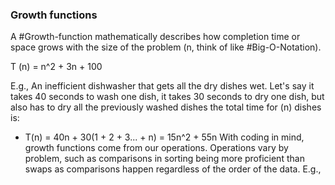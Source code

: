 ### Growth functions
A #Growth-function mathematically describes how completion time or space grows with the size of the problem (n, think of like #Big-O-Notation).

T (n) = n^2 + 3n + 100

E.g.,
An inefficient dishwasher that gets all the dry dishes wet.
Let's say it takes 40 seconds to wash one dish,
		 it takes 30 seconds to dry one dish, but also has to dry all the previously washed dishes
the total time for (n) dishes is:
- T(n) = 40n + 30(1 + 2 + 3... + n) = 15n^2 + 55n
With coding in mind, growth functions come from our operations. Operations vary by problem, such as comparisons in sorting being more proficient than swaps as comparisons happen regardless of the order of the data.
E.g.,
